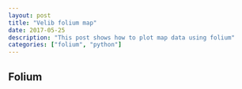 ```yaml
---
layout: post
title: "Velib folium map"
date: 2017-05-25
description: "This post shows how to plot map data using folium"
categories: ["folium", "python"]
---
```


## Folium

<div id="map">

</div>


<script src="/images/velib-folium/testmap.html"></script>
